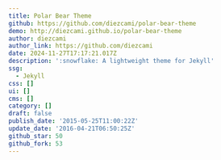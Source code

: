 ```yaml
---
title: Polar Bear Theme
github: https://github.com/diezcami/polar-bear-theme
demo: http://diezcami.github.io/polar-bear-theme
author: diezcami
author_link: https://github.com/diezcami
date: 2024-11-27T17:17:21.017Z
description: ':snowflake: A lightweight theme for Jekyll'
ssg:
  - Jekyll
css: []
ui: []
cms: []
category: []
draft: false
publish_date: '2015-05-25T11:00:22Z'
update_date: '2016-04-21T06:50:25Z'
github_star: 50
github_fork: 53
---
```

